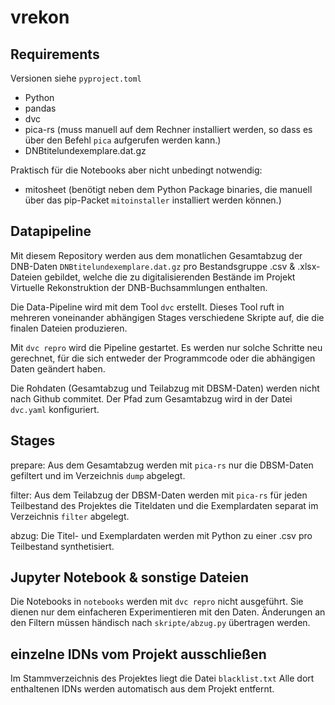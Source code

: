 # vrekon

## Requirements

Versionen siehe `pyproject.toml`

- Python
- pandas
- dvc
- pica-rs (muss manuell auf dem Rechner installiert werden, so dass es über den Befehl `pica` aufgerufen werden kann.)
- DNBtitelundexemplare.dat.gz

Praktisch für die Notebooks aber nicht unbedingt notwendig:

- mitosheet (benötigt neben dem Python Package binaries, die manuell über das pip-Packet `mitoinstaller` installiert werden können.)

## Datapipeline

Mit diesem Repository werden aus dem monatlichen Gesamtabzug der DNB-Daten `DNBtitelundexemplare.dat.gz` pro Bestandsgruppe .csv & .xlsx-Dateien gebildet, welche die zu digitalisierenden Bestände im Projekt Virtuelle Rekonstruktion der DNB-Buchsammlungen enthalten.

Die Data-Pipeline wird mit dem Tool `dvc` erstellt. Dieses Tool ruft in mehreren voneinander abhängigen Stages verschiedene Skripte auf, die die finalen Dateien produzieren.

Mit `dvc repro` wird die Pipeline gestartet. Es werden nur solche Schritte neu gerechnet, für die sich entweder der Programmcode oder die abhängigen Daten geändert haben.

Die Rohdaten (Gesamtabzug und Teilabzug mit DBSM-Daten) werden nicht nach Github commitet. Der Pfad zum Gesamtabzug wird in der Datei `dvc.yaml` konfiguriert.

## Stages

prepare: Aus dem Gesamtabzug werden mit `pica-rs` nur die DBSM-Daten gefiltert und im Verzeichnis `dump` abgelegt.

filter: Aus dem Teilabzug der DBSM-Daten werden mit `pica-rs` für jeden Teilbestand des Projektes die Titeldaten und die Exemplardaten separat im Verzeichnis `filter` abgelegt.

abzug: Die Titel- und Exemplardaten werden mit Python zu einer .csv pro Teilbestand synthetisiert.

## Jupyter Notebook & sonstige Dateien

Die Notebooks in `notebooks` werden mit `dvc repro` nicht ausgeführt. Sie dienen nur dem einfacheren Experimentieren mit den Daten. Änderungen an den Filtern müssen händisch nach `skripte/abzug.py` übertragen werden.

## einzelne IDNs vom Projekt ausschließen

Im Stammverzeichnis des Projektes liegt die Datei `blacklist.txt` Alle dort enthaltenen IDNs werden automatisch aus dem Projekt entfernt.

